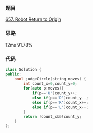 ### 题目
[657. Robot Return to Origin](https://leetcode-cn.com/problems/robot-return-to-origin/submissions/)
### 思路
12ms 91.78%

### 代码
```c++
class Solution {
public:
    bool judgeCircle(string moves) {
        int count_x=0,count_y=0;
        for(auto p:moves){
            if(p=='U')count_y++;
            else if(p=='D')count_y--;
            else if(p=='R')count_x++;
            else if(p=='L')count_x--;
        }
        return !count_x&&!count_y;
    }
};
```
